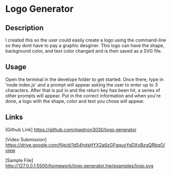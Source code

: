 # Logo Generator

## Description 
I created this so the user could easily create a logo using the command-line so they dont have to pay a graphic desginer. This logo can have the shape, background color, and text color changed and is then saved as a SVG file.

## Usage
Open the terminal in the develope folder to get started. Once there, type in 'node index.js' and a prompt will appear asking the user to enter up to 3 characters. After that is put in and the return key has been hit, a series of other prompts will appear. Put in the correct information and when you're done, a logo with the shape, color and text you chose will appear.


## Links
[Github Link]
https://github.com/magtron3030/logo.generator

[Video Submission]
https://drive.google.com/file/d/1d54hdsHYX2a6zGFgquyYqDXvBzgQRbqO/view

[Sample File]
http://127.0.0.1:5500/homework/logo.generator.hw/examples/logo.svg


